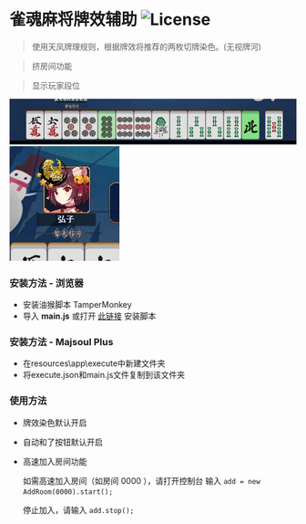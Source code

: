 # 雀魂麻将牌效辅助 ![License](https://img.shields.io/github/license/Fr0stbyteR/majsoul-helper.svg)
> 使用天凤牌理规则，根据牌效将推荐的两枚切牌染色。(无视牌河)

> 挤房间功能

> 显示玩家段位

  ![Demo](./example1.png)
  ![Demo](./example2.png)

### 安装方法 - 浏览器
- 安装油猴脚本 TamperMonkey 
- 导入 **main.js** 或打开 [此链接](https://greasyfork.org/zh-CN/scripts/378059-majsoul-helper) 安装脚本

### 安装方法 - Majsoul Plus
- 在resources\app\execute中新建文件夹
- 将execute.json和main.js文件复制到该文件夹

### 使用方法
- 牌效染色默认开启

- 自动和了按钮默认开启

- 高速加入房间功能

  如需高速加入房间（如房间 0000 ），请打开控制台 输入 `add = new AddRoom(0000).start();`

  停止加入，请输入 `add.stop();`
